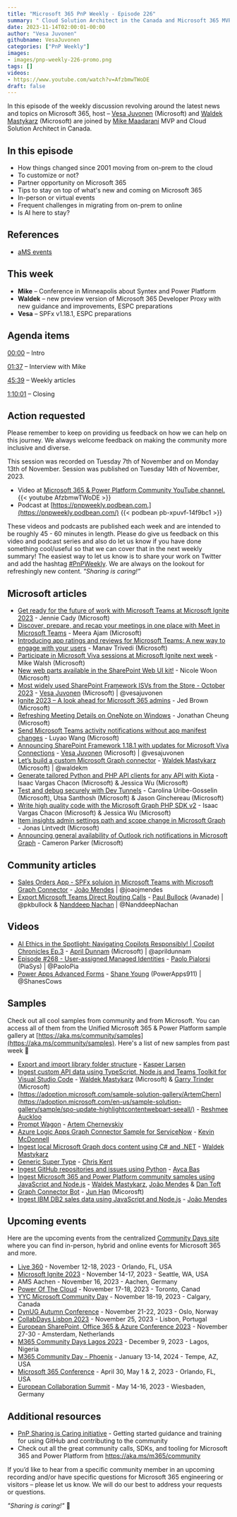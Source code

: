 ```yaml
---
title: "Microsoft 365 PnP Weekly - Episode 226"
summary: " Cloud Solution Architect in the Canada and Microsoft 365 MVP MVP - Mike Maadarani joins Microsoft’s Vesa Juvonen and Waldek Mastykarz in a discussion on the impact of community on the career."
date: 2023-11-14T02:00:01-00:00
author: "Vesa Juvonen"
githubname: VesaJuvonen
categories: ["PnP Weekly"]
images:
- images/pnp-weekly-226-promo.png
tags: []
videos:
- https://www.youtube.com/watch?v=AfzbmwTWoDE
draft: false
---
```


In this episode of the weekly discussion revolving around the latest news and topics on Microsoft 365, host – [Vesa Juvonen](http://twitter.com/vesajuvonen) (Microsoft) and [Waldek Mastykarz](http://twitter.com/waldekm) (Microsoft) are joined by [Mike Maadarani](https://www.linkedin.com/in/mikemaadarani/) MVP and Cloud Solution Architect in Canada.

## In this episode

- How things changed since 2001 moving from on-prem to the cloud
- To customize or not?
- Partner opportunity on Microsoft 365
- Tips to stay on top of what's new and coming on Microsoft 365
- In-person or virtual events
- Frequent challenges in migrating from on-prem to online
- Is AI here to stay?

## References

- [aMS events](https://ams.community/)

## This week

- **Mike** – Conference in Minneapolis about Syntex and Power Platform
- **Waldek** – new preview version of Microsoft 365 Developer Proxy with new guidance and improvements, ESPC preparations
- **Vesa** – SPFx v1.18.1, ESPC preparations

## Agenda items

[00:00](https://www.youtube.com/watch?v=AfzbmwTWoDE&t=0s) – Intro

[01:37](https://www.youtube.com/watch?v=AfzbmwTWoDE&t=97s) – Interview with Mike

[45:39](https://www.youtube.com/watch?v=AfzbmwTWoDE&t=2739s) – Weekly articles

[1:10:01](https://www.youtube.com/watch?v=AfzbmwTWoDE&t=4201s) – Closing

## Action requested

Please remember to keep on providing us feedback on how we can help on this journey. We always welcome feedback on making the community more inclusive and diverse.

This session was recorded on Tuesday 7th of November and on Monday 13th of November. Session was published on Tuesday 14th of November, 2023.

*   Video at [Microsoft 365 & Power Platform Community YouTube channel.](https://aka.ms/m365pnp-videos)
    {{< youtube AfzbmwTWoDE >}}
*   Podcast at [https://pnpweekly.podbean.com.](https://pnpweekly.podbean.com/)
    {{< podbean pb-xpuvf-14f9bc1 >}}

These videos and podcasts are published each week and are intended to be roughly 45 - 60 minutes in length.  Please do give us feedback on this video and podcast series and also do let us know if you have done something cool/useful so that we can cover that in the next weekly summary! The easiest way to let us know is to share your work on Twitter and add the hashtag [#PnPWeekly](https://twitter.com/search?q=%23pnpweekly). We are always on the lookout for refreshingly new content. “_Sharing is caring!”_

## Microsoft articles

* [Get ready for the future of work with Microsoft Teams at Microsoft Ignite 2023](https://techcommunity.microsoft.com/t5/microsoft-teams-blog/get-ready-for-the-future-of-work-with-microsoft-teams-at/ba-p/3974743) - Jennie Cady (Microsoft)
* [Discover, prepare, and recap your meetings in one place with Meet in Microsoft Teams](https://techcommunity.microsoft.com/t5/microsoft-teams-blog/discover-prepare-and-recap-your-meetings-in-one-place-with-meet/ba-p/3973351) - Meera Ajam (Microsoft)
* [Introducing app ratings and reviews for Microsoft Teams: A new way to engage with your users](https://techcommunity.microsoft.com/t5/microsoft-teams-blog/introducing-app-ratings-and-reviews-for-microsoft-teams-a-new/ba-p/3975601) - Manav Trivedi (Microsoft)
* [Participate in Microsoft Viva sessions at Microsoft Ignite next week](https://techcommunity.microsoft.com/t5/microsoft-viva-blog/participate-in-microsoft-viva-sessions-at-microsoft-ignite-next/ba-p/3975280) - Mike Walsh (Microsoft)
* [New web parts available in the SharePoint Web UI kit!](https://techcommunity.microsoft.com/t5/microsoft-sharepoint-blog/new-web-parts-available-in-the-sharepoint-web-ui-kit/ba-p/3956251) - Nicole Woon (Microsoft)
* [Most widely used SharePoint Framework ISVs from the Store - October 2023](https://techcommunity.microsoft.com/t5/microsoft-sharepoint-blog/most-widely-used-sharepoint-framework-isvs-from-the-store/ba-p/3738321) - [Vesa Juvonen](https://twitter.com/vesajuvonen) (Microsoft) | @vesajuvonen
* [Ignite 2023 – A look ahead for Microsoft 365 admins](https://techcommunity.microsoft.com/t5/microsoft-365-blog/ignite-2023-a-look-ahead-for-microsoft-365-admins/ba-p/3975714) - Jed Brown (Microsoft)
* [Refreshing Meeting Details on OneNote on Windows](https://techcommunity.microsoft.com/t5/microsoft-365-blog/refreshing-meeting-details-on-onenote-on-windows/ba-p/3975285) - Jonathan Cheung (Microsoft)
* [Send Microsoft Teams activity notifications without app manifest changes](https://devblogs.microsoft.com/microsoft365dev/send-microsoft-teams-activity-notifications-without-app-manifest-changes/) - Luyao Wang (Microsoft)
* [Announcing SharePoint Framework 1.18.1 with updates for Microsoft Viva Connections](https://devblogs.microsoft.com/microsoft365dev/announcing-sharepoint-framework-1-18-1-with-updates-for-microsoft-viva-connections/) - [Vesa Juvonen](https://twitter.com/vesajuvonen) (Microsoft) | @vesajuvonen
* [Let’s build a custom Microsoft Graph connector](https://devblogs.microsoft.com/microsoft365dev/lets-build-a-custom-microsoft-graph-connector/) - [Waldek Mastykarz](https://twitter.com/waldekm) (Microsoft) | @waldekm
* [Generate tailored Python and PHP API clients for any API with Kiota](https://devblogs.microsoft.com/microsoft365dev/generate-tailored-python-and-php-api-clients-for-any-api-with-kiota/) - Isaac Vargas Chacon (Microsoft) & Jessica Wu (Microsoft)
* [Test and debug securely with Dev Tunnels](https://devblogs.microsoft.com/microsoft365dev/test-and-debug-securely-with-dev-tunnels/) - Carolina Uribe-Gosselin (Microsoft), Utsa Santhosh (Microsoft) & Jason Ginchereau (Microsoft)
* [Write high quality code with the Microsoft Graph PHP SDK v2](https://devblogs.microsoft.com/microsoft365dev/write-high-quality-code-with-the-microsoft-graph-php-sdk-v2/) - Isaac Vargas Chacon (Microsoft) & Jessica Wu (Microsoft)
* [Item insights admin settings path and scope change in Microsoft Graph](https://devblogs.microsoft.com/microsoft365dev/item-insights-admin-settings-path-and-scope-change-in-microsoft-graph/) - Jonas Lintvedt (Microsoft)
* [Announcing general availability of Outlook rich notifications in Microsoft Graph](https://devblogs.microsoft.com/microsoft365dev/announcing-general-availability-of-outlook-rich-notifications-in-microsoft-graph/) - Cameron Parker (Microsoft)

## Community articles

* [Sales Orders App - SPFx soluion in Microsoft Teams with Microsoft Graph Connector](https://twitter.com/joaojmendes/status/1721678753309380960) - [João Mendes](https://twitter.com/joaojmendes) | @joaojmendes
* [Export Microsoft Teams Direct Routing Calls]() - [Paul Bullock](https://twitter.com/pkbullock) (Avanade) | @pkbullock & [Nanddeep Nachan](https://twitter.com/NanddeepNachan) | @NanddeepNachan

## Videos

* [AI Ethics in the Spotlight: Navigating Copilots Responsibly! | Copilot Chronicles Ep.3](hhttps://www.youtube.com/watch?v=0n-eeK5tA5o) - [April Dunnam](https://twitter.com/aprildunnam) (Microsoft) | @aprildunnam
* [Episode #268 - User-assigned Managed Identities](https://www.youtube.com/watch?v=ItllxmP7fqI) - [Paolo Pialorsi](https://twitter.com/PaoloPia) (PiaSys) | @PaoloPia
* [Power Apps Advanced Forms](https://www.youtube.com/watch?v=p1tXRy_hyrQ) - [Shane Young](https://twitter.com/ShanesCows) (PowerApps911) | @ShanesCows

## Samples

Check out all cool samples from community and from Microsoft. You can access all of them from the Unified Microsoft 365 & Power Platform sample gallery at [https://aka.ms/community/samples](https://aka.ms/community/samples). Here's a list of new samples from past week 🚀

* [Export and import library folder structure](https://adoption.microsoft.com/en-us/sample-solution-gallery/sample/spo-export-import-folderstructure/) - [Kasper Larsen](https://adoption.microsoft.com/sample-solution-gallery/kasperbolarsen)
* [Ingest custom API data using TypeScript, Node.js and Teams Toolkit for Visual Studio Code](https://adoption.microsoft.com/en-us/sample-solution-gallery/sample/pnp-graph-connector-nodejs-typescript-food-catalog/) - [Waldek Mastykarz](https://adoption.microsoft.com/en-us/sample-solution-gallery/waldekmastykarz/) (Microsoft) & [Garry Trinder](https://adoption.microsoft.com/sample-solution-gallery/garrytrinder) (Microsoft)
* [https://adoption.microsoft.com/sample-solution-gallery/ArtemChern](https://adoption.microsoft.com/en-us/sample-solution-gallery/sample/spo-update-highlightcontentwebpart-seeall/) - [Reshmee Auckloo](https://adoption.microsoft.com/sample-solution-gallery/reshmee011)
* [Prompt Wagon](https://adoption.microsoft.com/en-us/sample-solution-gallery/sample/pnp-powerplatform-samples-prompt-wagon/) - [Artem Chernevskiy](https://adoption.microsoft.com/sample-solution-gallery/ArtemChern)
* [Azure Logic Apps Graph Connector Sample for ServiceNow](https://adoption.microsoft.com/en-us/sample-solution-gallery/sample/pnp-graph-connector-azure-logicapps-servicenow/) - [Kevin McDonnell](https://adoption.microsoft.com/en-us/sample-solution-gallery/sample/pnp-graph-connector-azure-logicapps-servicenow/)
* [Ingest local Microsoft Graph docs content using C# and .NET](https://adoption.microsoft.com/en-us/sample-solution-gallery/sample/pnp-graph-connector-dotnet-csharp-graphdocs/) - [Waldek Mastykarz](https://adoption.microsoft.com/en-us/sample-solution-gallery/waldekmastykarz/)
* [Generic Super Type](https://adoption.microsoft.com/en-us/sample-solution-gallery/sample/pnp-list-formatting-generic-supertype/) - [Chris Kent](https://adoption.microsoft.com/sample-solution-gallery/thechriskent)
* [Ingest GitHub repositories and issues using Python](https://adoption.microsoft.com/en-us/sample-solution-gallery/sample/msgraph-sample-github-graph-connector-python/) - [Ayca Bas](https://adoption.microsoft.com/sample-solution-gallery/aycabas)
* [Ingest Microsoft 365 and Power Platform community samples using JavaScript and Node.js](https://adoption.microsoft.com/en-us/sample-solution-gallery/sample/pnp-graph-connector-nodejs-javascript-solutiongallery/) - [Waldek Mastykarz](https://adoption.microsoft.com/en-us/sample-solution-gallery/waldekmastykarz/), [João Mendes](https://adoption.microsoft.com/sample-solution-gallery/joaojmendes) & [Dan Toft](https://adoption.microsoft.com/sample-solution-gallery/Tanddant)
* [Graph Connector Bot](https://adoption.microsoft.com/en-us/sample-solution-gallery/sample/officedev-teamsfx-samples-bot-graph-connector-bot/) - [Jun Han](https://adoption.microsoft.com/sample-solution-gallery/formulahendry) (Micorosft)
* [Ingest IBM DB2 sales data using JavaScript and Node.js](https://adoption.microsoft.com/en-us/sample-solution-gallery/sample/pnp-graph-connector-nodejs-javascript-IBMDB2/) - [João Mendes](https://adoption.microsoft.com/sample-solution-gallery/joaojmendes)

## Upcoming events

Here are the upcoming events from the centralized [Community Days site](https://communitydays.org/events?when=upcoming) where you can find in-person, hybrid and online events for Microsoft 365 and more.

* [Live 360](https://www.communitydays.org/event/2023-11-12/live-360) - November 12-18, 2023 - Orlando, FL, USA
* [Microsoft Ignite 2023](https://ignite.microsoft.com/en-US/home) - November 14-17, 2023 - Seattle, WA, USA
* AMS Aachen - November 16, 2023 - Aachen, Germany
* [Power Of The Cloud](https://www.communitydays.org/event/2023-11-17/power-of-the-cloud) - November 17-18, 2023 - Toronto, Canad
* [YYC Microsoft Community Day](https://www.communitydays.org/event/2023-11-18/yyc-microsoft-community-day) - November 18-19, 2023 - Calgary, Canada
* [DynUG Autumn Conference](https://www.communitydays.org/event/2023-11-21/dynug-autumn-conference) - November 21-22, 2023 - Oslo, Norway
* [CollabDays Lisbon 2023](https://www.collabdays.org/2023-lisbon/) - November 25, 2023 - Lisbon, Portugal
* [European SharePoint, Office 365 & Azure Conference 2023](https://www.sharepointeurope.com/) - November 27-30 - Amsterdam, Netherlands
* [M365 Community Days Lagos 2023](https://www.communitydays.org/event/2023-12-09/m365-community-days-lagos-2023) - December 9, 2023 - Lagos, Nigeria
* [M365 Community Day - Phoenix](https://www.communitydays.org/event/2024-01-13/m365-community-day-phoenix) - January 13-14, 2024 - Tempe, AZ, USA
* [Microsoft 365 Conference](https://m365conf.com/#!/) - April 30, May 1 & 2, 2023 - Orlando, FL, USA
* [European Collaboration Summit](https://collabsummit.eu/) - May 14-16, 2023 - Wiesbaden, Germany

## Additional resources

* [PnP Sharing is Caring initiative](https://aka.ms/sharing-is-caring) - Getting started guidance and training for using GitHub and contributing to the community
* Check out all the great community calls, SDKs, and tooling for Microsoft 365 and Power Platform from <https://aka.ms/m365/community>

If you’d like to hear from a specific community member in an upcoming recording and/or have specific questions for Microsoft 365 engineering or visitors – please let us know. We will do our best to address your requests or questions.

_"Sharing is caring!"_ 🧡

